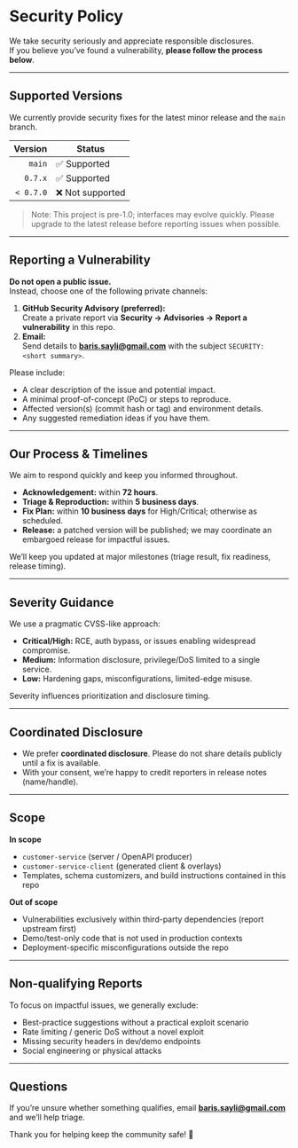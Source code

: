 # Security Policy

We take security seriously and appreciate responsible disclosures.  
If you believe you’ve found a vulnerability, **please follow the process below**.

---

## Supported Versions

We currently provide security fixes for the latest minor release and the `main` branch.

| Version    | Status              |
|-----------:|---------------------|
| `main`     | ✅ Supported        |
| `0.7.x`    | ✅ Supported        |
| `< 0.7.0`  | ❌ Not supported    |

> Note: This project is pre-1.0; interfaces may evolve quickly. Please upgrade to the latest release before reporting issues when possible.

---

## Reporting a Vulnerability

**Do not open a public issue.**  
Instead, choose one of the following private channels:

1. **GitHub Security Advisory (preferred):**  
   Create a private report via **Security → Advisories → Report a vulnerability** in this repo.
2. **Email:**  
   Send details to **baris.sayli@gmail.com** with the subject `SECURITY: <short summary>`.

Please include:

- A clear description of the issue and potential impact.
- A minimal proof-of-concept (PoC) or steps to reproduce.
- Affected version(s) (commit hash or tag) and environment details.
- Any suggested remediation ideas if you have them.

---

## Our Process & Timelines

We aim to respond quickly and keep you informed throughout.

- **Acknowledgement:** within **72 hours**.
- **Triage & Reproduction:** within **5 business days**.
- **Fix Plan:** within **10 business days** for High/Critical; otherwise as scheduled.
- **Release:** a patched version will be published; we may coordinate an embargoed release for impactful issues.

We’ll keep you updated at major milestones (triage result, fix readiness, release timing).

---

## Severity Guidance

We use a pragmatic CVSS-like approach:

- **Critical/High:** RCE, auth bypass, or issues enabling widespread compromise.
- **Medium:** Information disclosure, privilege/DoS limited to a single service.
- **Low:** Hardening gaps, misconfigurations, limited-edge misuse.

Severity influences prioritization and disclosure timing.

---

## Coordinated Disclosure

- We prefer **coordinated disclosure**. Please do not share details publicly until a fix is available.
- With your consent, we’re happy to credit reporters in release notes (name/handle).

---

## Scope

**In scope**
- `customer-service` (server / OpenAPI producer)
- `customer-service-client` (generated client & overlays)
- Templates, schema customizers, and build instructions contained in this repo

**Out of scope**
- Vulnerabilities exclusively within third-party dependencies (report upstream first)
- Demo/test-only code that is not used in production contexts
- Deployment-specific misconfigurations outside the repo

---

## Non-qualifying Reports

To focus on impactful issues, we generally exclude:
- Best-practice suggestions without a practical exploit scenario
- Rate limiting / generic DoS without a novel exploit
- Missing security headers in dev/demo endpoints
- Social engineering or physical attacks

---

## Questions

If you’re unsure whether something qualifies, email **baris.sayli@gmail.com** and we’ll help triage.

Thank you for helping keep the community safe! 🙏